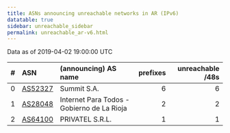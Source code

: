 ```yaml
---
title: ASNs announcing unreachable networks in AR (IPv6)
datatable: true
sidebar: unreachable_sidebar
permalink: unreachable_ar-v6.html
---
```


Data as of 2019-04-02 19:00:00 UTC


<div class="datatable-begin"></div>

|   # | ASN                                    | (announcing) AS name                       |   prefixes |   unreachable /48s |
|----:|:---------------------------------------|:-------------------------------------------|-----------:|-------------------:|
|   0 | [AS52327](unreachable_AS52327-v6.html) | Summit S.A.                                |          6 |                  6 |
|   1 | [AS28048](unreachable_AS28048-v6.html) | Internet Para Todos - Gobierno de La Rioja |          2 |                  2 |
|   2 | [AS64100](unreachable_AS64100-v6.html) | PRIVATEL S.R.L.                            |          1 |                  1 |

<div class="datatable-end"></div>
